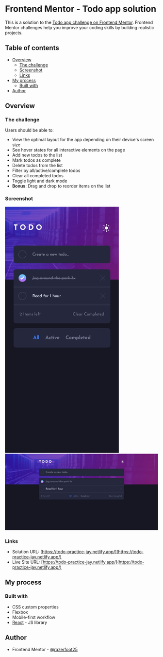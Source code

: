 # Frontend Mentor - Todo app solution

This is a solution to the [Todo app challenge on Frontend Mentor](https://www.frontendmentor.io/challenges/todo-app-Su1_KokOW). Frontend Mentor challenges help you improve your coding skills by building realistic projects.

## Table of contents

- [Overview](#overview)
  - [The challenge](#the-challenge)
  - [Screenshot](#screenshot)
  - [Links](#links)
- [My process](#my-process)
  - [Built with](#built-with)
- [Author](#author)

## Overview

### The challenge

Users should be able to:

- View the optimal layout for the app depending on their device's screen size
- See hover states for all interactive elements on the page
- Add new todos to the list
- Mark todos as complete
- Delete todos from the list
- Filter by all/active/complete todos
- Clear all completed todos
- Toggle light and dark mode
- **Bonus**: Drag and drop to reorder items on the list

### Screenshot

![Mobile](./mobile.jpg)
![Desktop](./desktop.jpg)

### Links

- Solution URL: [https://todo-practice-jay.netlify.app/](https://todo-practice-jay.netlify.app/)
- Live Site URL: [https://todo-practice-jay.netlify.app/](https://todo-practice-jay.netlify.app/)

## My process

### Built with

- CSS custom properties
- Flexbox
- Mobile-first workflow
- [React](https://reactjs.org/) - JS library

## Author

- Frontend Mentor - [@razerfoot25](https://www.frontendmentor.io/profile/razerfoot25)

